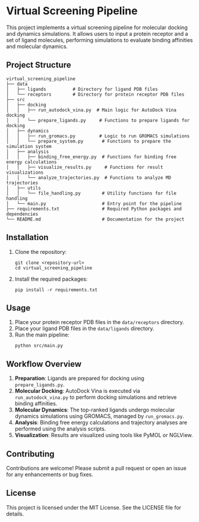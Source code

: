 # Virtual Screening Pipeline

This project implements a virtual screening pipeline for molecular docking and dynamics simulations. It allows users to input a protein receptor and a set of ligand molecules, performing simulations to evaluate binding affinities and molecular dynamics.

## Project Structure

```
virtual_screening_pipeline
├── data
│   ├── ligands          # Directory for ligand PDB files
│   └── receptors        # Directory for protein receptor PDB files
├── src
│   ├── docking
│   │   ├── run_autodock_vina.py  # Main logic for AutoDock Vina docking
│   │   └── prepare_ligands.py     # Functions to prepare ligands for docking
│   ├── dynamics
│   │   ├── run_gromacs.py         # Logic to run GROMACS simulations
│   │   └── prepare_system.py       # Functions to prepare the simulation system
│   ├── analysis
│   │   ├── binding_free_energy.py  # Functions for binding free energy calculations
│   │   ├── visualize_results.py     # Functions for result visualizations
│   │   └── analyze_trajectories.py  # Functions to analyze MD trajectories
│   ├── utils
│   │   └── file_handling.py        # Utility functions for file handling
│   └── main.py                     # Entry point for the pipeline
├── requirements.txt                # Required Python packages and dependencies
└── README.md                       # Documentation for the project
```

## Installation

1. Clone the repository:
   ```
   git clone <repository-url>
   cd virtual_screening_pipeline
   ```

2. Install the required packages:
   ```
   pip install -r requirements.txt
   ```

## Usage

1. Place your protein receptor PDB files in the `data/receptors` directory.
2. Place your ligand PDB files in the `data/ligands` directory.
3. Run the main pipeline:
   ```
   python src/main.py
   ```

## Workflow Overview

1. **Preparation**: Ligands are prepared for docking using `prepare_ligands.py`.
2. **Molecular Docking**: AutoDock Vina is executed via `run_autodock_vina.py` to perform docking simulations and retrieve binding affinities.
3. **Molecular Dynamics**: The top-ranked ligands undergo molecular dynamics simulations using GROMACS, managed by `run_gromacs.py`.
4. **Analysis**: Binding free energy calculations and trajectory analyses are performed using the analysis scripts.
5. **Visualization**: Results are visualized using tools like PyMOL or NGLView.

## Contributing

Contributions are welcome! Please submit a pull request or open an issue for any enhancements or bug fixes.

## License

This project is licensed under the MIT License. See the LICENSE file for details.